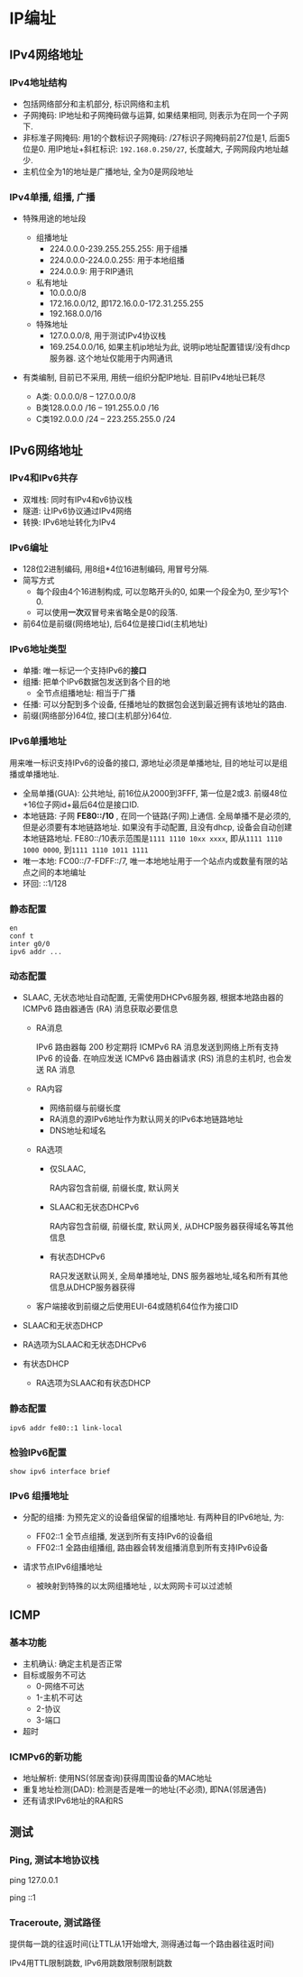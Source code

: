 # IP编址

## IPv4网络地址

### IPv4地址结构

* 包括网络部分和主机部分, 标识网络和主机
* 子网掩码: IP地址和子网掩码做与运算, 如果结果相同, 则表示为在同一个子网下.
* 非标准子网掩码: 用1的个数标识子网掩码: /27标识子网掩码前27位是1, 后面5位是0. 用IP地址+斜杠标识: `192.168.0.250/27`, 长度越大, 子网网段内地址越少. 
* 主机位全为1的地址是广播地址, 全为0是网段地址

### IPv4单播, 组播, 广播

* 特殊用途的地址段
  * 组播地址
    * 224.0.0.0-239.255.255.255: 用于组播
    * 224.0.0.0-224.0.0.255: 用于本地组播
    * 224.0.0.9: 用于RIP通讯
  * 私有地址
    * 10.0.0.0/8
    * 172.16.0.0/12, 即172.16.0.0-172.31.255.255
    * 192.168.0.0/16
  * 特殊地址
    * 127.0.0.0/8, 用于测试IPv4协议栈
    * 169.254.0.0/16, 如果主机ip地址为此, 说明ip地址配置错误/没有dhcp服务器. 这个地址仅能用于内网通讯

* 有类编制, 目前已不采用, 用统一组织分配IP地址. 目前IPv4地址已耗尽
  * A类: 0.0.0.0/8 – 127.0.0.0/8
  * B类128.0.0.0 /16 – 191.255.0.0 /16
  * C类192.0.0.0 /24 – 223.255.255.0 /24

## IPv6网络地址

### IPv4和IPv6共存

* 双堆栈: 同时有IPv4和v6协议栈
* 隧道: 让IPv6协议通过IPv4网络
* 转换: IPv6地址转化为IPv4

### IPv6编址

* 128位2进制编码, 用8组*4位16进制编码, 用冒号分隔.
* 简写方式
  * 每个段由4个16进制构成, 可以忽略开头的0, 如果一个段全为0, 至少写1个0. 
  * 可以使用**一次**双冒号来省略全是0的段落. 
* 前64位是前缀(网络地址), 后64位是接口id(主机地址)

### IPv6地址类型

* 单播: 唯一标记一个支持IPv6的**接口**
* 组播: 把单个IPv6数据包发送到各个目的地
  * 全节点组播地址: 相当于广播
* 任播: 可以分配到多个设备, 任播地址的数据包会送到最近拥有该地址的路由.
* 前缀(网络部分)64位, 接口(主机部分)64位.

### IPv6单播地址

用来唯一标识支持IPv6的设备的接口, 源地址必须是单播地址, 目的地址可以是组播或单播地址.

* 全局单播(GUA): 公共地址, 前16位从2000到3FFF, 第一位是2或3. 前缀48位+16位子网id+最后64位是接口ID. 
* 本地链路: 子网 **FE80::/10** , 在同一个链路(子网)上通信. 全局单播不是必须的, 但是必须要有本地链路地址. 如果没有手动配置, 且没有dhcp, 设备会自动创建本地链路地址. FE80::/10表示范围是`1111 1110 10xx xxxx`, 即从`1111 1110 1000 0000`, 到`1111 1110 1011 1111`
* 唯一本地: FC00::/7-FDFF::/7, 唯一本地地址用于一个站点内或数量有限的站点之间的本地编址
* 环回: ::1/128

### 静态配置

```
en
conf t
inter g0/0
ipv6 addr ...
```

### 动态配置

* SLAAC, 无状态地址自动配置, 无需使用DHCPv6服务器, 根据本地路由器的 ICMPv6 路由器通告 (RA) 消息获取必要信息

  * RA消息

    IPv6 路由器每 200 秒定期将 ICMPv6 RA 消息发送到网络上所有支持 IPv6 的设备. 在响应发送 ICMPv6 路由器请求 (RS) 消息的主机时, 也会发送 RA 消息

  * RA内容

    * 网络前缀与前缀长度
    * RA消息的源IPv6地址作为默认网关的IPv6本地链路地址
    * DNS地址和域名

  * RA选项

    * 仅SLAAC, 

      RA内容包含前缀, 前缀长度, 默认网关

    * SLAAC和无状态DHCPv6

      RA内容包含前缀, 前缀长度, 默认网关, 从DHCP服务器获得域名等其他信息

    * 有状态DHCPv6

      RA只发送默认网关,  全局单播地址, DNS 服务器地址,域名和所有其他信息从DHCP服务器获得

  * 客户端接收到前缀之后使用EUI-64或随机64位作为接口ID

* SLAAC和无状态DHCP
  
* RA选项为SLAAC和无状态DHCPv6
  
* 有状态DHCP
  
  * RA选项为SLAAC和有状态DHCP

### 静态配置

```
ipv6 addr fe80::1 link-local
```

### 检验IPv6配置

```
show ipv6 interface brief
```

### IPv6 组播地址

* 分配的组播: 为预先定义的设备组保留的组播地址. 有两种目的IPv6地址, 为: 
  * FF02::1 全节点组播, 发送到所有支持IPv6的设备组
  * FF02::1 全路由组播组, 路由器会转发组播消息到所有支持IPv6设备

* 请求节点IPv6组播地址
  *  被映射到特殊的以太网组播地址 , 以太网网卡可以过滤帧

## ICMP

### 基本功能

* 主机确认: 确定主机是否正常
* 目标或服务不可达
  * 0-网络不可达
  * 1-主机不可达
  * 2-协议
  * 3-端口
* 超时

### ICMPv6的新功能

* 地址解析: 使用NS(邻居查询)获得周围设备的MAC地址
* 重复地址检测(DAD): 检测是否是唯一的地址(不必须), 即NA(邻居通告)
* 还有请求IPv6地址的RA和RS

## 测试

### Ping, 测试本地协议栈

ping 127.0.0.1

ping ::1 

### Traceroute, 测试路径

提供每一跳的往返时间(让TTL从1开始增大, 测得通过每一个路由器往返时间)

IPv4用TTL限制跳数, IPv6用跳数限制限制跳数
